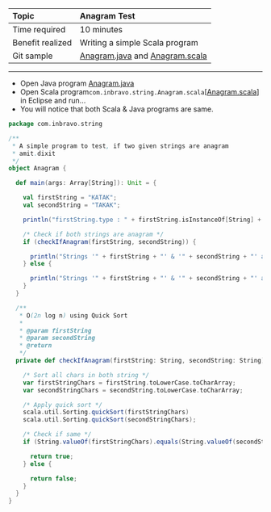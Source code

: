 | Topic | Anagram Test |
| :--- | :--- |
| Time required | 10 minutes |
| Benefit realized | Writing a simple Scala program |
| Git sample | [Anagram.java](https://github.com/inbravo/java-src/blob/master/src/com/inbravo/string/Anagram.java) and [Anagram.scala](https://github.com/inbravo/scala-src/blob/master/src/main/scala/com/inbravo/string/Anagram.scala) |

---

* Open Java program [Anagram.java](https://github.com/inbravo/java-src/blob/master/src/com/inbravo/string/Anagram.java)
* Open Scala program`com.inbravo.string.Anagram.scala`\[[Anagram.scala](https://github.com/inbravo/scala-src/blob/master/src/main/scala/com/inbravo/string/Anagram.scala)\] in Eclipse and run...
* You will notice that both Scala & Java programs are same.

```scala
package com.inbravo.string

/**
 * A simple program to test, if two given strings are anagram
 * amit.dixit
 */
object Anagram {

  def main(args: Array[String]): Unit = {

    val firstString = "KATAK";
    val secondString = "TAKAK";

    println("firstString.type : " + firstString.isInstanceOf[String] + ", secondString.type : " + secondString.isInstanceOf[Int]);

    /* Check if both strings are anagram */
    if (checkIfAnagram(firstString, secondString)) {

      println("Strings '" + firstString + "' & '" + secondString + "' are Anagrams");
    } else {

      println("Strings '" + firstString + "' & '" + secondString + "' are not Anagrams");
    }
  }

  /**
   * O(2n log n) using Quick Sort
   *
   * @param firstString
   * @param secondString
   * @return
   */
  private def checkIfAnagram(firstString: String, secondString: String): Boolean = {

    /* Sort all chars in both string */
    var firstStringChars = firstString.toLowerCase.toCharArray;
    var secondStringChars = secondString.toLowerCase.toCharArray;

    /* Apply quick sort */
    scala.util.Sorting.quickSort(firstStringChars)
    scala.util.Sorting.quickSort(secondStringChars);

    /* Check if same */
    if (String.valueOf(firstStringChars).equals(String.valueOf(secondStringChars))) {

      return true;
    } else {

      return false;
    }
  }
}
```



